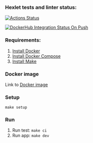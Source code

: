### Hexlet tests and linter status:
[![Actions Status](https://github.com/isgat/devops-for-programmers-project-74/actions/workflows/hexlet-check.yml/badge.svg)](https://github.com/isgat/devops-for-programmers-project-74/actions)

[![DockerHub Integration Status On Push](https://github.com/isgat/devops-for-programmers-project-74/actions/workflows/push.yml/badge.svg?event=push)](https://github.com/isgat/devops-for-programmers-project-74/actions)

### Requirements:
1. [Install Docker](https://docs.docker.com/get-docker/)
2. [Install Docker Compose](https://github.com/docker/compose)
3. [Install Make](https://github.com/wkusnierczyk/make)

### Docker image
Link to [Docker image](https://hub.docker.com/r/isgat/devops-for-programmers-project-74)

### Setup
   ``make setup``

### Run
1. Run test:
   ``make ci``
2. Run app:
   ``make dev``
